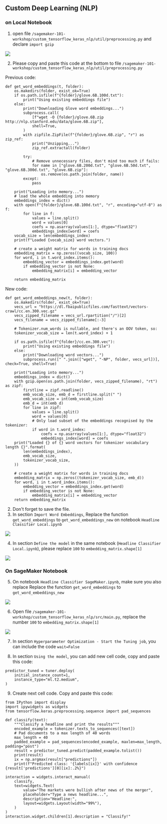 ## Custom Deep Learning (NLP)

### on Local Notebook 
1. open file `/sagemaker-101-workshop/custom_tensorflow_keras_nlp/util/preprocessing.py` and declare `import gzip`

![](../images/NLP/1.png)


2. Please copy and paste this code at the bottom to file `/sagemaker-101-workshop/custom_tensorflow_keras_nlp/util/preprocessing.py`

Previous code:
```
def get_word_embeddings(t, folder):
    os.makedirs(folder, exist_ok=True)
    if os.path.isfile(f"{folder}/glove.6B.100d.txt"):
        print("Using existing embeddings file")
    else:
        print("Downloading Glove word embeddings...")
        subprocess.call(
            [f"wget -O {folder}/glove.6B.zip http://nlp.stanford.edu/data/glove.6B.zip"],
            shell=True,
        )
        with zipfile.ZipFile(f"{folder}/glove.6B.zip", "r") as zip_ref:
            print("Unzipping...")
            zip_ref.extractall(folder)

        try:
            # Remove unnecessary files, don't mind too much if fails:
            for name in ["glove.6B.200d.txt", "glove.6B.50d.txt", "glove.6B.300d.txt", "glove.6B.zip"]:
                os.remove(os.path.join(folder, name))
        except:
            pass

    print("Loading into memory...")
    # load the whole embedding into memory
    embeddings_index = dict()
    with open(f"{folder}/glove.6B.100d.txt", "r", encoding="utf-8") as f:
        for line in f:
            values = line.split()
            word = values[0]
            coefs = np.asarray(values[1:], dtype="float32")
            embeddings_index[word] = coefs
    vocab_size = len(embeddings_index)
    print(f"Loaded {vocab_size} word vectors.")

    # create a weight matrix for words in training docs
    embedding_matrix = np.zeros((vocab_size, 100))
    for word, i in t.word_index.items():
        embedding_vector = embeddings_index.get(word)
        if embedding_vector is not None:
            embedding_matrix[i] = embedding_vector

    return embedding_matrix
```



New code:


```
def get_word_embeddings_new(t, folder):
    os.makedirs(folder, exist_ok=True)
    vecs_url = "https://dl.fbaipublicfiles.com/fasttext/vectors-crawl/cc.en.300.vec.gz"
    vecs_zipped_filename = vecs_url.rpartition("/")[2]
    vecs_filename = vecs_zipped_filename[:-3]

    # Tokenizer.num_words is nullable, and there's an OOV token, so:
    tokenizer_vocab_size = len(t.word_index) + 1

    if os.path.isfile(f"{folder}/cc.en.300.vec"):
        print("Using existing embeddings file")
    else:
        print("Downloading word vectors...")
        subprocess.run([" ".join(["wget", "-NP", folder, vecs_url])], check=True, shell=True)
    
    print("Loading into memory...")
    embeddings_index = dict()
    with gzip.open(os.path.join(folder, vecs_zipped_filename), "rt") as zipf:
        firstline = zipf.readline()
        emb_vocab_size, emb_d = firstline.split(" ")
        emb_vocab_size = int(emb_vocab_size)
        emb_d = int(emb_d)
        for line in zipf:
            values = line.split()
            word = values[0]
            # Only load subset of the embeddings recognised by the tokenizer:
            if word in t.word_index:
                coefs = np.asarray(values[1:], dtype="float32")
                embeddings_index[word] = coefs
    print("Loaded {} of {} word vectors for tokenizer vocabulary length {}".format(
        len(embeddings_index),
        emb_vocab_size,
        tokenizer_vocab_size,
    ))

    # create a weight matrix for words in training docs
    embedding_matrix = np.zeros((tokenizer_vocab_size, emb_d))
    for word, i in t.word_index.items():
        embedding_vector = embeddings_index.get(word)
        if embedding_vector is not None:
            embedding_matrix[i] = embedding_vector
    return embedding_matrix
```


2. Don't forget to save the file.
3. In section `Import Word Embeddings`, Replace the function `get_word_embeddings` to `get_word_embeddings_new` on notebook `Headline Classifier Local.ipynb`

![](../images/NLP/3.png)


4. In section `Define the model` in the same notebook (`Headline Classifier Local.ipynb`), please replace `100` to `embedding_matrix.shape[1]`

![](../images/NLP/4.png)


### On SageMaker Notebook

5. On notebook `Headline Classifier SageMaker.ipynb`, make sure you also replace Replace the function `get_word_embeddings` to `get_word_embeddings_new`

![](../images/NLP/3.png)


6. Open file `/sagemaker-101-workshop/custom_tensorflow_keras_nlp/src/main.py`, replace the number `100` to `embedding_matrix.shape[1]`

![](../images/NLP/6.png)

7. In section `Hyperparameter Optimization - Start the Tuning job`, you can include the code `wait=False`

8. In section `Using the model`, you can add new cell code, copy and paste this code:

```
predictor_tuned = tuner.deploy(
    initial_instance_count=1,
    instance_type="ml.t2.medium",
)
```


9. Create next cell code. Copy and paste this code:
```
from IPython import display
import ipywidgets as widgets
from tensorflow.keras.preprocessing.sequence import pad_sequences

def classify(text):
    """Classify a headline and print the results"""
    encoded_example = tokenizer.texts_to_sequences([text])
    # Pad documents to a max length of 40 words
    max_length = 40
    padded_example = pad_sequences(encoded_example, maxlen=max_length, padding="post")
    result = predictor_tuned.predict(padded_example.tolist())
    print(result)
    ix = np.argmax(result["predictions"])
    print(f"Predicted class: '{labels[ix]}' with confidence {result['predictions'][0][ix]:.2%}")

interaction = widgets.interact_manual(
    classify,
    text=widgets.Text(
        value="The markets were bullish after news of the merger",
        placeholder="Type a news headline...",
        description="Headline:",
        layout=widgets.Layout(width="99%"),
    )
)
interaction.widget.children[1].description = "Classify!"
```